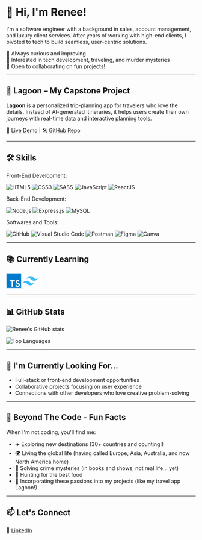 # 👋 Hi, I'm Renee!

I'm a software engineer with a background in sales, account management, and luxury client services. After years of working with high-end clients, I pivoted to tech to build seamless, user-centric solutions.

🔹 Always curious and improving  
🔹 Interested in tech development, traveling, and murder mysteries  
🔹 Open to collaborating on fun projects!

---

## 🌊 Lagoon – My Capstone Project

**Lagoon** is a personalized trip-planning app for travelers who love the details. Instead of AI-generated itineraries, it helps users create their own journeys with real-time data and interactive planning tools.

🔗 [Live Demo](https://www.loom.com/share/93fb78e451d64321aa1d67df4c798dc3?sid=4d041709-3bf2-4650-b91d-f5a671482443) | 🛠 [GitHub Repo](https://github.com/reneecwl/lagoon)

---

## 🛠 Skills

Front-End Development:

<p align="left">
  <img src="https://img.shields.io/badge/HTML5-E34F26?style=for-the-badge&logo=html5&logoColor=white" alt="HTML5" />
  <img src="https://img.shields.io/badge/CSS3-1572B6?style=for-the-badge&logo=css3&logoColor=white" alt="CSS3" />
  <img src="https://img.shields.io/badge/Sass-CC6699?style=for-the-badge&logo=sass&logoColor=white" alt="SASS" />
  <img src="https://img.shields.io/badge/JavaScript-F7DF1E?style=for-the-badge&logo=javascript&logoColor=black" alt="JavaScript" />
  <img src="https://img.shields.io/badge/React-20232A?style=for-the-badge&logo=react&logoColor=61DAFB" alt="ReactJS" />
</p>

Back-End Development:

<p align="left">
  <img src="https://img.shields.io/badge/Node.js-339933?style=for-the-badge&logo=nodedotjs&logoColor=white" alt="Node.js" />
  <img src="https://img.shields.io/badge/Express.js-000000?style=for-the-badge&logo=express&logoColor=white" alt="Express.js" />
  <img src="https://img.shields.io/badge/MySQL-005C84?style=for-the-badge&logo=mysql&logoColor=white" alt="MySQL" />
</p>

Softwares and Tools:

<p align="left">
  <img src="https://img.shields.io/badge/GitHub-100000?style=for-the-badge&logo=github&logoColor=white" alt="GitHub" />
  <img src="https://img.shields.io/badge/Visual_Studio_Code-0078D4?style=for-the-badge&logo=visual%20studio%20code&logoColor=white" alt="Visual Studio Code" />
  <img src="https://img.shields.io/badge/Postman-FF6C37?style=for-the-badge&logo=Postman&logoColor=white" alt="Postman" />
  <img src="https://img.shields.io/badge/Figma-F24E1E?style=for-the-badge&logo=figma&logoColor=white" alt="Figma" />
  <img src="https://img.shields.io/badge/Canva-%2300C4CC.svg?&style=for-the-badge&logo=Canva&logoColor=white" alt="Canva" />
</p>

---

## 📚 Currently Learning

<p align="left">
  <a href="https://www.typescriptlang.org/" target="_blank">
    <img src="https://raw.githubusercontent.com/devicons/devicon/master/icons/typescript/typescript-original.svg" alt="TypeScript" width="40" height="40"/>
  </a>
  <a href="https://tailwindcss.com/" target="_blank">
    <img src="https://raw.githubusercontent.com/devicons/devicon/master/icons/tailwindcss/tailwindcss-original.svg" alt="Tailwind CSS" width="40" height="40"/>
  </a>
</p>

---

## 📊 GitHub Stats

<!-- Replace 'reneecwl' with your actual GitHub username -->

![Renee's GitHub stats](https://github-readme-stats.vercel.app/api?username=reneecwl&show_icons=true&theme=radical)

![Top Languages](https://github-readme-stats.vercel.app/api/top-langs/?username=reneecwl&layout=compact&theme=radical)

---

## 🤝 I'm Currently Looking For...

- Full-stack or front-end development opportunities
- Collaborative projects focusing on user experience
- Connections with other developers who love creative problem-solving

---

## 🧭 Beyond The Code - Fun Facts
When I'm not coding, you'll find me:

- ✈️ Exploring new destinations (30+ countries and counting!)
- 🌍 Living the global life (having called Europe, Asia, Australia, and now North America home)
- 🔎 Solving crime mysteries (in books and shows, not real life... yet)
- 🍜 Hunting for the best food
- 📝 Incorporating these passions into my projects (like my travel app Lagoon!)

---

## 📫 Let's Connect

📍 [LinkedIn](https://www.linkedin.com/in/reneecwl/)
